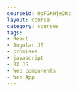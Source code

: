 ```yaml
---
courseid: OgFGKHjeQRc
layout: course
category: courses
tags:
- React 
- Angular JS
- promises
- javascript
- RX JS
- Web components
- Web App
---
```

